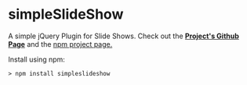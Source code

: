 # simpleSlideShow

A simple jQuery Plugin for Slide Shows. Check out the **[Project's Github Page](https://michaeldfaber.github.io/simpleSlideShow/)** and the [npm project page.](https://www.npmjs.com/package/simpleslideshow)

Install using npm:

~~~~
> npm install simpleslideshow
~~~~